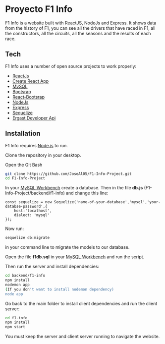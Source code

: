 # Proyecto F1 Info
F1 Info is a website built with ReactJS, NodeJs and Express. It shows data from the history of F1, you can see all the drivers that have raced in F1, all the constructors, all the circuits, all the seasons and the results of each race.

## Tech

F1 Info uses a number of open source projects to work properly:

- [ReactJs]
- [Create React App]
- [MySQL]
- [Bootsrap]
- [React-Bootsrap]
- [NodeJs]
- [Express]
- [Sequelize]
- [Ergast Developer Api]


## Installation

F1 Info requires [Node.js](https://nodejs.org/) to run.

Clone the repository in your desktop.

Open the Git Bash

```sh
git clone https://github.com/JoseAl05/F1-Info-Project.git
cd F1-Info-Project
```
In your [MySQL Workbench](https://dev.mysql.com/downloads/workbench/) create a database.
Then in the file **db.js** (F1-Info-Project/backend/f1-info) and change this line:
```
const sequelize = new Sequelize('name-of-your-database','mysql','your-databse-password',{
    host:'localhost',
    dialect: 'mysql'
});
```
Now run:
```sh
sequelize db:migrate
```
in your command line to migrate the models to our database.

Open the file **f1db.sql** in your [MySQL Workbench](https://dev.mysql.com/downloads/workbench/) and run the script.

Then run the server and install dependencies:
```sh
cd backend/f1-info
npm install
nodemon app
(If you don't want to install nodemon dependency)
node app
```
Go back to the main folder to install client dependencies and run the client server:
```sh
cd f1-info
npm install
npm start
```
You must keep the server and client server running to navigate the website.

[ReactJs]: <https://reactjs.org/>
[Create React App]:<https://create-react-app.dev/>
[MySQL]:<https://www.mysql.com/>
[React-Bootsrap]:<https://react-bootstrap.github.io/>
[Bootsrap]:<https://getbootstrap.com/>
[NodeJs]: <http://nodejs.org>
[Express]:<http://expressjs.com/>
[Sequelize]:<https://sequelize.org/v6/>
[Ergast Developer Api]:<http://ergast.com/mrd/>
